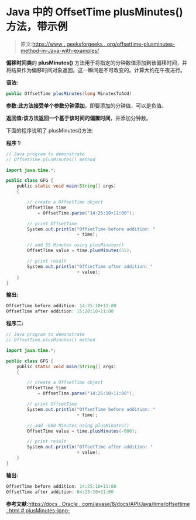# Java 中的 OffsetTime plusMinutes()方法，带示例

> 原文:[https://www . geeksforgeeks . org/offsettime-plusminutes-method-in-Java-with-examples/](https://www.geeksforgeeks.org/offsettime-plusminutes-method-in-java-with-examples/)

**偏移时间类**的 **plusMinutes()** 方法用于将指定的分钟数值添加到该偏移时间，并将结果作为偏移时间对象返回。这一瞬间是不可改变的。计算大约在午夜进行。

**语法:**

```java
public OffsetTime plusMinutes(long MinutesToAdd)

```

**参数:**此方法接受单个参数**分钟添加**，即要添加的分钟值，可以是负值。

**返回值:**该方法返回一个基于该时间的**偏置时间**，并添加分钟数。

下面的程序说明了 plusMinutes()方法:

**程序 1:**

```java
// Java program to demonstrate
// OffsetTime.plusMinutes() method

import java.time.*;

public class GFG {
    public static void main(String[] args)
    {

        // create a OffsetTime object
        OffsetTime time
            = OffsetTime.parse("14:25:10+11:00");

        // print OffsetTime
        System.out.println("OffsetTime before addition: "
                           + time);

        // add 55 Minutes using plusMinutes()
        OffsetTime value = time.plusMinutes(55);

        // print result
        System.out.println("OffsetTime after addition: "
                           + value);
    }
}
```

**输出:**

```java
OffsetTime before addition: 14:25:10+11:00
OffsetTime after addition: 15:20:10+11:00

```

**程序二:**

```java
// Java program to demonstrate
// OffsetTime.plusMinutes() method

import java.time.*;

public class GFG {
    public static void main(String[] args)
    {

        // create a OffsetTime object
        OffsetTime time
            = OffsetTime.parse("14:25:10+11:00");

        // print OffsetTime
        System.out.println("OffsetTime before addition: "
                           + time);

        // add -600 Minutes using plusMinutes()
        OffsetTime value = time.plusMinutes(-600);

        // print result
        System.out.println("OffsetTime after addition: "
                           + value);
    }
}
```

**输出:**

```java
OffsetTime before addition: 14:25:10+11:00
OffsetTime after addition: 04:25:10+11:00

```

**参考文献:**[https://docs . Oracle . com/javase/8/docs/API/Java/time/offsettime . html # plusMinutes-long-](https://docs.oracle.com/javase/8/docs/api/java/time/OffsetTime.html#plusMinutes-long-)